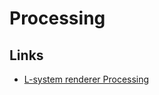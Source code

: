 # Processing

## Links

* [L-system renderer Processing](https://github.com/MaximSchoemaker/l_system_renderer_processing)

